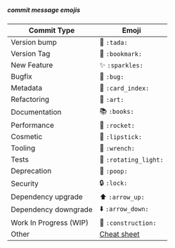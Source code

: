 ##### commit message emojis

Commit Type | Emoji
----------  | -------------
Version bump| :tada: `:tada:`
Version Tag | :bookmark: `:bookmark:`
New Feature | :sparkles: `:sparkles:`
Bugfix | :bug: `:bug:`
Metadata | :card_index: `:card_index:`
Refactoring | :art: `:art:`
Documentation | :books: `:books:`
Performance | :rocket: `:rocket:`
Cosmetic | :lipstick: `:lipstick:`
Tooling | :wrench: `:wrench:`
Tests | :rotating_light: `:rotating_light:`
Deprecation | :poop: `:poop:`
Security | :lock: `:lock:`
Dependency upgrade | :arrow_up: `:arrow_up:`
Dependency downgrade | :arrow_down: `:arrow_down:`
Work In Progress (WIP) | :construction: `:construction:`
Other | [Cheat sheet](http://www.emoji-cheat-sheet.com/)
